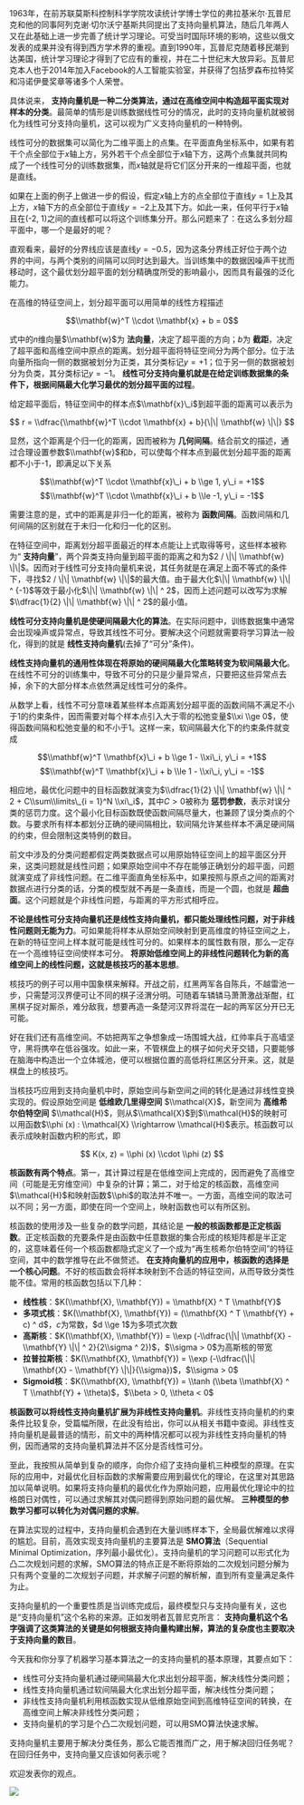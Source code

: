 1963年，在前苏联莫斯科控制科学学院攻读统计学博士学位的弗拉基米尔·瓦普尼克和他的同事阿列克谢·切尔沃宁基斯共同提出了支持向量机算法，随后几年两人又在此基础上进一步完善了统计学习理论。可受当时国际环境的影响，这些以俄文发表的成果并没有得到西方学术界的重视。直到1990年，瓦普尼克随着移民潮到达美国，统计学习理论才得到了它应有的重视，并在二十世纪末大放异彩。瓦普尼克本人也于2014年加入Facebook的人工智能实验室，并获得了包括罗森布拉特奖和冯诺伊曼奖章等诸多个人荣誉。

具体说来， **支持向量机是一种二分类算法，通过在高维空间中构造超平面实现对样本的分类**。最简单的情形是训练数据线性可分的情况，此时的支持向量机就被弱化为线性可分支持向量机，这可以视为广义支持向量机的一种特例。

线性可分的数据集可以简化为二维平面上的点集。在平面直角坐标系中，如果有若干个点全部位于$x$轴上方，另外若干个点全部位于$x$轴下方，这两个点集就共同构成了一个线性可分的训练数据集，而$x$轴就是将它们区分开来的一维超平面，也就是直线。

如果在上面的例子上做进一步的假设，假定$x$轴上方的点全部位于直线$y = 1$上及其上方，$x$轴下方的点全部位于直线$y = -2$上及其下方。如此一来，任何平行于$x$轴且在(-2, 1)之间的直线都可以将这个训练集分开。那么问题来了：在这么多划分超平面中，哪一个是最好的呢？

直观看来，最好的分界线应该是直线$y = -0.5$，因为这条分界线正好位于两个边界的中间，与两个类别的间隔可以同时达到最大。当训练集中的数据因噪声干扰而移动时，这个最优划分超平面的划分精确度所受的影响最小，因而具有最强的泛化能力。

在高维的特征空间上，划分超平面可以用简单的线性方程描述

$$\\mathbf{w}^T \\cdot \\mathbf{x} + b = 0$$

式中的$n$维向量$\\mathbf{w}$为 **法向量**，决定了超平面的方向；$b$为 **截距**，决定了超平面和高维空间中原点的距离。划分超平面将特征空间分为两个部分。位于法向量所指向一侧的数据被划分为正类，其分类标记$y = +1$；位于另一侧的数据被划分为负类，其分类标记$y = -1$。 **线性可分支持向量机就是在给定训练数据集的条件下，根据间隔最大化学习最优的划分超平面的过程**。

给定超平面后，特征空间中的样本点$\\mathbf{x}\_i$到超平面的距离可以表示为

$$ r = \\dfrac{\\mathbf{w}^T \\cdot \\mathbf{x} + b}{\|\| \\mathbf{w} \|\|} $$

显然，这个距离是个归一化的距离，因而被称为 **几何间隔**。结合前文的描述，通过合理设置参数$\\mathbf{w}$和$b$，可以使每个样本点到最优划分超平面的距离都不小于-1，即满足以下关系

$$\\mathbf{w}^T \\cdot \\mathbf{x}\_i + b \\ge 1, y\_i = +1$$
$$\\mathbf{w}^T \\cdot \\mathbf{x}\_i + b \\le -1, y\_i = -1$$

需要注意的是，式中的距离是非归一化的距离，被称为 **函数间隔**。函数间隔和几何间隔的区别就在于未归一化和归一化的区别。

在特征空间中，距离划分超平面最近的样本点能让上式取得等号，这些样本被称为“ **支持向量**”，两个异类支持向量到超平面的距离之和为$2 / \|\| \\mathbf{w} \|\|$。因而对于线性可分支持向量机来说，其任务就是在满足上面不等式的条件下，寻找$2 / \|\| \\mathbf{w} \|\|$的最大值。由于最大化$\|\| \\mathbf{w} \|\| ^ {-1}$等效于最小化$\|\| \\mathbf{w} \|\| ^ 2$，因而上述问题可以改写为求解$\\dfrac{1}{2} \|\| \\mathbf{w} \|\| ^ 2$的最小值。

**线性可分支持向量机是使硬间隔最大化的算法**。在实际问题中，训练数据集中通常会出现噪声或异常点，导致其线性不可分。要解决这个问题就需要将学习算法一般化，得到的就是 **线性支持向量机**(去掉了“可分”条件)。

**线性支持向量机的通用性体现在将原始的硬间隔最大化策略转变为软间隔最大化**。在线性不可分的训练集中，导致不可分的只是少量异常点，只要把这些异常点去掉，余下的大部分样本点依然满足线性可分的条件。

从数学上看，线性不可分意味着某些样本点距离划分超平面的函数间隔不满足不小于1的约束条件，因而需要对每个样本点引入大于零的松弛变量$\\xi \\ge 0$，使得函数间隔和松弛变量的和不小于1。这样一来，软间隔最大化下的约束条件就变成

$$\\mathbf{w}^T \\mathbf{x}\_i + b \\ge 1 - \\xi\_i, y\_i = +1$$
$$\\mathbf{w}^T \\mathbf{x}\_i + b \\le 1 - \\xi\_i, y\_i = -1$$

相应地，最优化问题中的目标函数就演变为$\\dfrac{1}{2} \|\| \\mathbf{w} \|\| ^ 2 + C\\sum\\limits\_{i = 1}^N \\xi\_i$，其中$C > 0$被称为 **惩罚参数**，表示对误分类的惩罚力度。这个最小化目标函数既使函数间隔尽量大，也兼顾了误分类点的个数。与要求所有样本都划分正确的硬间隔相比，软间隔允许某些样本不满足硬间隔的约束，但会限制这类特例的数目。

前文中涉及的分类问题都假定两类数据点可以用原始特征空间上的超平面区分开来，这类问题就是线性问题；如果原始空间中不存在能够正确划分的超平面，问题就演变成了非线性问题。在二维平面直角坐标系中，如果按照与原点之间的距离对数据点进行分类的话，分类的模型就不再是一条直线，而是一个圆，也就是 **超曲面**。这个问题就是个非线性问题，与距离的平方形式相呼应。

**不论是线性可分支持向量机还是线性支持向量机，都只能处理线性问题，对于非线性问题则无能为力**。可如果能将样本从原始空间映射到更高维度的特征空间之上，在新的特征空间上样本就可能是线性可分的。如果样本的属性数有限，那么一定存在一个高维特征空间使样本可分。 **将原始低维空间上的非线性问题转化为新的高维空间上的线性问题，这就是核技巧的基本思想**。

核技巧的例子可以用中国象棋来解释。开战之前，红黑两军各自陈兵，不越雷池一步，只需楚河汉界便可让不同的棋子泾渭分明。可随着车辚辚马萧萧激战渐酣，红黑棋子捉对厮杀，难分敌我，想要再造一条楚河汉界将混在一起的两军区分开已无可能。

好在我们还有高维空间。不妨把两军之争想象成一场围城大战，红帅率兵于高墙坚守，黑将携卒在低谷强攻。如此一来，不管棋盘上的棋子如何犬牙交错，只要能够在脑海中构造出一个立体城池，便可以根据位置的高低将红黑区分开来。这，就是棋盘上的核技巧。

当核技巧应用到支持向量机中时，原始空间与新空间之间的转化是通过非线性变换实现的。假设原始空间是 **低维欧几里得空间** $\\mathcal{X}$，新空间为 **高维希尔伯特空间** $\\mathcal{H}$，则从$\\mathcal{X}$到$\\mathcal{H}$的映射可以用函数$\\phi (x) : \\mathcal{X} \\rightarrow \\mathcal{H}$表示。核函数可以表示成映射函数内积的形式，即

$$ K(x, z) = \\phi (x) \\cdot \\phi (z) $$

**核函数有两个特点**。第一，其计算过程是在低维空间上完成的，因而避免了高维空间（可能是无穷维空间）中复杂的计算；第二，对于给定的核函数，高维空间$\\mathcal{H}$和映射函数$\\phi$的取法并不唯一。一方面，高维空间的取法可以不同；另一方面，即使在同一个空间上，映射函数也可以有所区别。

核函数的使用涉及一些复杂的数学问题，其结论是 **一般的核函数都是正定核函数**。正定核函数的充要条件是由函数中任意数据的集合形成的核矩阵都是半正定的，这意味着任何一个核函数都隐式定义了一个成为“再生核希尔伯特空间”的特征空间，其中的数学推导在此不做赘述。 **在支持向量机的应用中，核函数的选择是一个核心问题**。不好的核函数会将样本映射到不合适的特征空间，从而导致分类性能不佳。常用的核函数包括以下几种：

- **线性核**：$K(\\mathbf{X}, \\mathbf{Y}) = \\mathbf{X} ^ T \\mathbf{Y}$
- **多项式核**：$K(\\mathbf{X}, \\mathbf{Y}) = (\\mathbf{X} ^ T \\mathbf{Y} + c) ^ d$，$c$为常数，$d \\ge 1$为多项式次数
- **高斯核**：$K(\\mathbf{X}, \\mathbf{Y}) = \\exp (-\\dfrac{\|\| \\mathbf{X} - \\mathbf{Y} \|\| ^ 2}{2\\sigma ^ 2})$，$\\sigma > 0$为高斯核的带宽
- **拉普拉斯核**：$K(\\mathbf{X}, \\mathbf{Y}) = \\exp (-\\dfrac{\|\| \\mathbf{X} - \\mathbf{Y} \|\|}{\\sigma})$，$\\sigma > 0$
- **Sigmoid核**：$K(\\mathbf{X}, \\mathbf{Y}) = \\tanh (\\beta \\mathbf{X} ^ T \\mathbf{Y} + \\theta)$，$\\beta > 0, \\theta < 0$

**核函数可以将线性支持向量机扩展为非线性支持向量机**。非线性支持向量机的约束条件比较复杂，受篇幅所限，在此没有给出，你可以从相关书籍中查阅。非线性支持向量机是最普适的情形，前文中的两种情况都可以视为非线性支持向量机的特例，因而通常的支持向量机算法并不区分是否线性可分。

至此，我按照从简单到复杂的顺序，向你介绍了支持向量机三种模型的原理。在实际的应用中，对最优化目标函数的求解需要应用到最优化的理论，在这里对其思路加以简单说明。如果将支持向量机的最优化作为原始问题，应用最优化理论中的拉格朗日对偶性，可以通过求解其对偶问题得到原始问题的最优解。 **三种模型的参数学习都可以转化为对偶问题的求解**。

在算法实现的过程中，支持向量机会遇到在大量训练样本下，全局最优解难以求得的尴尬。目前，高效实现支持向量机的主要算法是 **SMO算法**（Sequential Minimal Optimization，序列最小最优化）。支持向量机的学习问题可以形式化为凸二次规划问题的求解，SMO算法的特点正是不断将原始的二次规划问题分解为只有两个变量的二次规划子问题，并求解子问题的解析解，直到所有变量满足条件为止。

支持向量机的一个重要性质是当训练完成后，最终模型只与支持向量有关，这也是“支持向量机”这个名称的来源。正如发明者瓦普尼克所言： **支持向量机这个名字强调了这类算法的关键是如何根据支持向量构建出解，算法的复杂度也主要取决于支持向量的数目**。

今天我和你分享了机器学习基本算法之一的支持向量机的基本原理，其要点如下：

- 线性可分支持向量机通过硬间隔最大化求出划分超平面，解决线性分类问题；
- 线性支持向量机通过软间隔最大化求出划分超平面，解决线性分类问题；
- 非线性支持向量机利用核函数实现从低维原始空间到高维特征空间的转换，在高维空间上解决非线性分类问题；
- 支持向量机的学习是个凸二次规划问题，可以用SMO算法快速求解。

支持向量机主要用于解决分类任务，那么它能否推而广之，用于解决回归任务呢？在回归任务中，支持向量又应该如何表示呢？

欢迎发表你的观点。

![](https://static001.geekbang.org/resource/image/e0/52/e0dccef2f1529f49b9c981ec2a3d4352.jpg?wh=1110*1072)